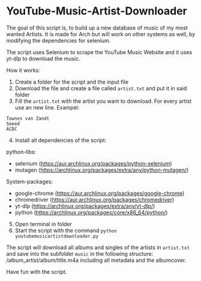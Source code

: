 # YouTube-Music-Artist-Downloader
The goal of this script is, to build up a new database of music of my most wanted Artists. It is made for Arch but will work on other systems as well, by modifying the dependencies for selenium.

The script uses Selenium to scrape the YouTube Music Website and it uses yt-dlp to download the music.

How it works:
1. Create a folder for the script and the input file
2. Download the file and create a file called `artist.txt` and put it in said folder
3. Fill the `artist.txt` with the artist you want to download. For every artist use an new line.
Exampel:
```
Townes van Zandt
Seeed
ACDC
```
4. Install all dependencies of the script:<br />

python-libs:<br />
- selenium (https://aur.archlinux.org/packages/python-selenium)
- mutagen (https://archlinux.org/packages/extra/any/python-mutagen/)

System-packages:<br />
- google-chrome (https://aur.archlinux.org/packages/google-chrome)
- chromedriver (https://aur.archlinux.org/packages/chromedriver)
- yt-dlp (https://archlinux.org/packages/extra/any/yt-dlp/)
- python (https://archlinux.org/packages/core/x86_64/python/)

5. Open terminal in folder
6. Start the script with the command `python youtubemusicartistdownloader.py`

The script will download all albums and singles of the artists in `artist.txt` and save into the subfolder `music` in the following structure: /album_artist/album/title.m4a including all metadata and the albumcover.

Have fun with the script.
